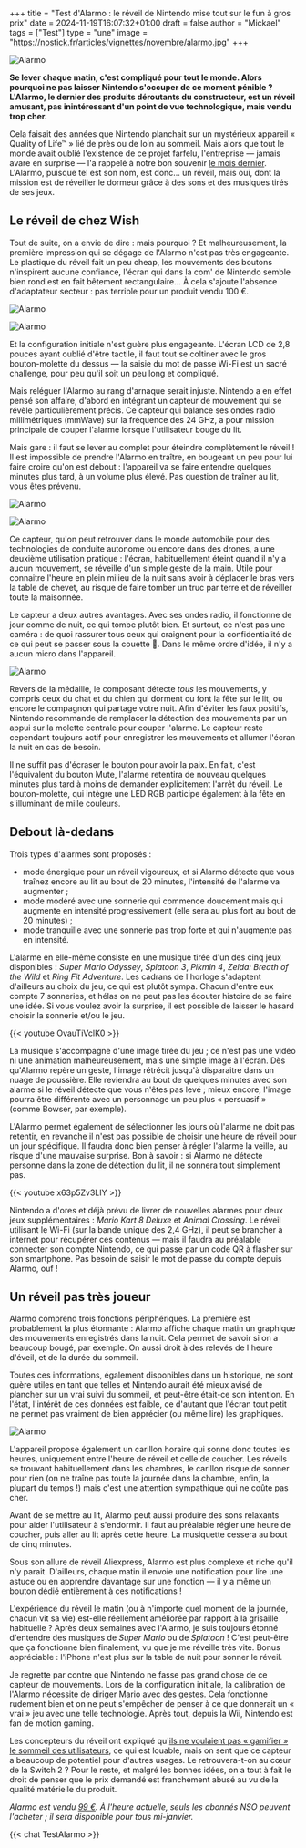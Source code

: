 +++
title = "Test d'Alarmo : le réveil de Nintendo mise tout sur le fun à gros prix"
date = 2024-11-19T16:07:32+01:00
draft = false
author = "Mickael"
tags = ["Test"]
type = "une"
image = "https://nostick.fr/articles/vignettes/novembre/alarmo.jpg"
+++

![Alarmo](alarmo.jpg "")

**Se lever chaque matin, c'est compliqué pour tout le monde. Alors pourquoi ne pas laisser Nintendo s'occuper de ce moment pénible ? L'Alarmo, le dernier des produits déroutants du constructeur, est un réveil amusant, pas inintéressant d'un point de vue technologique, mais vendu trop cher.**

Cela faisait des années que Nintendo planchait sur un mystérieux appareil « Quality of Life™ » lié de près ou de loin au sommeil. Mais alors que tout le monde avait oublié l'existence de ce projet farfelu, l'entreprise — jamais avare en surprise — l'a rappelé à notre bon souvenir [le mois dernier](https://nostick.fr/articles/2024/octobre/0910-pas-de-switch-2-reveil-alarmo-nintendo/). L'Alarmo, puisque tel est son nom, est donc… un réveil, mais oui, dont la mission est de réveiller le dormeur grâce à des sons et des musiques tirés de ses jeux.

## Le réveil de chez Wish

Tout de suite, on a envie de dire : mais pourquoi ? Et malheureusement, la première impression qui se dégage de l'Alarmo n'est pas très engageante. Le plastique du réveil fait un peu cheap, les mouvements des boutons n'inspirent aucune confiance, l'écran qui dans la com' de Nintendo semble bien rond est en fait bêtement rectangulaire… À cela s'ajoute l'absence d'adaptateur secteur : pas terrible pour un produit vendu 100 €.

![Alarmo](alarmo1.jpg "")

![Alarmo](alarmo2.jpg "")

Et la configuration initiale n'est guère plus engageante. L'écran LCD de 2,8 pouces ayant oublié d'être tactile, il faut tout se coltiner avec le gros bouton-molette du dessus — la saisie du mot de passe Wi-Fi est un sacré challenge, pour peu qu'il soit un peu long et compliqué. 

Mais reléguer l'Alarmo au rang d'arnaque serait injuste. Nintendo a en effet pensé son affaire, d'abord en intégrant un capteur de mouvement qui se révèle particulièrement précis. Ce capteur qui balance ses ondes radio millimétriques (mmWave) sur la fréquence des 24 GHz, a pour mission principale de couper l'alarme lorsque l'utilisateur bouge du lit.

Mais gare : il faut se lever au complet pour éteindre complètement le réveil ! Il est impossible de prendre l'Alarmo en traître, en bougeant un peu pour lui faire croire qu'on est debout : l'appareil va se faire entendre quelques minutes plus tard, à un volume plus élevé. Pas question de traîner au lit, vous êtes prévenu.

![Alarmo](alarmo-galerie1.jpg "L'écran est de meilleure qualité en vrai, les photos ne lui rendent pas justice.")

![Alarmo](alarmo-galerie2.jpg "")


Ce capteur, qu'on peut retrouver dans le monde automobile pour des technologies de conduite autonome ou encore dans des drones, a une deuxième utilisation pratique : l'écran, habituellement éteint quand il n'y a aucun mouvement, se réveille d'un simple geste de la main. Utile pour connaitre l'heure en plein milieu de la nuit sans avoir à déplacer le bras vers la table de chevet, au risque de faire tomber un truc par terre et de réveiller toute la maisonnée.

Le capteur a deux autres avantages. Avec ses ondes radio, il fonctionne de jour comme de nuit, ce qui tombe plutôt bien. Et surtout, ce n'est pas une caméra : de quoi rassurer tous ceux qui craignent pour la confidentialité de ce qui peut se passer sous la couette 👀. Dans le même ordre d'idée, il n'y a aucun micro dans l'appareil.

![Alarmo](alarmo-nintendo-mouvement.jpg "Le capteur vise large. © Nintendo")

Revers de la médaille, le composant détecte *tous* les mouvements, y compris ceux du chat et du chien qui dorment ou font la fête sur le lit, ou encore le compagnon qui partage votre nuit. Afin d'éviter les faux positifs, Nintendo recommande de remplacer la détection des mouvements par un appui sur la molette centrale pour couper l'alarme. Le capteur reste cependant toujours actif pour enregistrer les mouvements et allumer l'écran la nuit en cas de besoin.

Il ne suffit pas d'écraser le bouton pour avoir la paix. En fait, c'est l'équivalent du bouton Mute, l'alarme retentira de nouveau quelques minutes plus tard à moins de demander explicitement l'arrêt du réveil. Le bouton-molette, qui intègre une LED RGB participe également à la fête en s'illuminant de mille couleurs.

## Debout là-dedans

Trois types d'alarmes sont proposés : 

- mode énergique pour un réveil vigoureux, et si Alarmo détecte que vous traînez encore au lit au bout de 20 minutes, l'intensité de l'alarme va augmenter ;
- mode modéré avec une sonnerie qui commence doucement mais qui augmente en intensité progressivement (elle sera au plus fort au bout de 20 minutes) ;
- mode tranquille avec une sonnerie pas trop forte et qui n'augmente pas en intensité.

L'alarme en elle-même consiste en une musique tirée d'un des cinq jeux disponibles : *Super Mario Odyssey*, *Splatoon 3*, *Pikmin 4*, *Zelda: Breath of the Wild* et *Ring Fit Adventure*. Les cadrans de l'horloge s'adaptent d'ailleurs au choix du jeu, ce qui est plutôt sympa. Chacun d'entre eux compte 7 sonneries, et hélas on ne peut pas les écouter histoire de se faire une idée. Si vous voulez avoir la surprise, il est possible de laisser le hasard choisir la sonnerie et/ou le jeu.

{{< youtube OvauTiVclK0 >}} 

La musique s'accompagne d'une image tirée du jeu ; ce n'est pas une vidéo ni une animation malheureusement, mais une simple image à l'écran. Dès qu'Alarmo repère un geste, l'image rétrécit jusqu'à disparaitre dans un nuage de poussière. Elle reviendra au bout de quelques minutes avec son alarme si le réveil détecte que vous n'êtes pas levé ; mieux encore, l'image pourra être différente avec un personnage un peu plus « persuasif » (comme Bowser, par exemple).

L'Alarmo permet également de sélectionner les jours où l'alarme ne doit pas retentir, en revanche il n'est pas possible de choisir une heure de réveil pour un jour spécifique. Il faudra donc bien penser à régler l'alarme la veille, au risque d'une mauvaise surprise. Bon à savoir : si Alarmo ne détecte personne dans la zone de détection du lit, il ne sonnera tout simplement pas. 

{{< youtube x63p5Zv3LIY >}} 

Nintendo a d'ores et déjà prévu de livrer de nouvelles alarmes  pour deux jeux supplémentaires : *Mario Kart 8 Deluxe* et *Animal Crossing*. Le réveil utilisant le Wi-Fi (sur la bande unique des 2,4 GHz), il peut se brancher à internet pour récupérer ces contenus — mais il faudra au préalable connecter son compte Nintendo, ce qui passe par un code QR à flasher sur son smartphone. Pas besoin de saisir le mot de passe du compte depuis Alarmo, ouf !

## Un réveil pas très joueur

Alarmo comprend trois fonctions périphériques. La première est probablement la plus étonnante : Alarmo affiche chaque matin un graphique des mouvements enregistrés dans la nuit. Cela permet de savoir si on a beaucoup bougé, par exemple. On aussi droit à des relevés de l'heure d'éveil, et de la durée du sommeil. 

Toutes ces informations, également disponibles dans un historique, ne sont guère utiles en tant que telles et Nintendo aurait été mieux avisé de plancher sur un vrai suivi du sommeil, et peut-être était-ce son intention. En l'état, l'intérêt de ces données est faible, ce d'autant que l'écran tout petit ne permet pas vraiment de bien apprécier (ou même lire) les graphiques.

![Alarmo](alarmo-nintendo-9.jpg "")

L'appareil propose également un carillon horaire qui sonne donc toutes les heures, uniquement entre l'heure de réveil et celle de coucher. Les réveils se trouvant habituellement dans les chambres, le carillon risque de sonner pour rien (on ne traîne pas toute la journée dans la chambre, enfin, la plupart du temps !) mais c'est une attention sympathique qui ne coûte pas cher.

Avant de se mettre au lit, Alarmo peut aussi produire des sons relaxants pour aider l'utilisateur à s'endormir. Il faut au préalable régler une heure de coucher, puis aller au lit après cette heure. La musiquette cessera au bout de cinq minutes.

Sous son allure de réveil Aliexpress, Alarmo est plus complexe et riche qu'il n'y parait. D'ailleurs, chaque matin il envoie une notification pour lire une astuce ou en apprendre davantage sur une fonction — il y a même un bouton dédié entièrement à ces notifications !

L'expérience du réveil le matin (ou à n'importe quel moment de la journée, chacun vit sa vie) est-elle réellement améliorée par rapport à la grisaille habituelle ? Après deux semaines avec l'Alarmo, je suis toujours étonné d'entendre des musiques de *Super Mario* ou de *Splatoon* ! C'est peut-être que ça fonctionne bien finalement, vu que je me réveille très vite. Bonus appréciable : l'iPhone n'est plus sur la table de nuit pour sonner le réveil.

Je regrette par contre que Nintendo ne fasse pas grand chose de ce capteur de mouvements. Lors de la configuration initiale, la calibration de l'Alarmo nécessite de diriger Mario avec des gestes. Cela fonctionne rudement bien et on ne peut s'empêcher de penser à ce que donnerait un « vrai » jeu avec une telle technologie. Après tout, depuis la Wii, Nintendo est fan de motion gaming.

Les concepteurs du réveil ont expliqué qu'[ils ne voulaient pas « gamifier » le sommeil des utilisateurs](https://nostick.fr/articles/2024/octobre/1210-backlog-silent-hill-2-roblox-little-big-planet-3-alarmo-balatro/#la-grosse-info-de-la-semaine--nintendo-sonne-lalarme), ce qui est louable, mais on sent que ce capteur a beaucoup de potentiel pour d'autres usages. Le retrouvera-t-on au cœur de la Switch 2 ? Pour le reste, et malgré les bonnes idées, on a tout à fait le droit de penser que le prix demandé est franchement abusé au vu de la qualité matérielle du produit.

*Alarmo est vendu [99 €](https://www.nintendo.com/fr-fr/Hardware/Le-reveil-musical-de-Nintendo-Alarmo/Le-reveil-musical-de-Nintendo-Alarmo-2670177.html). À l'heure actuelle, seuls les abonnés NSO peuvent l'acheter ; il sera disponible pour tous mi-janvier.*

{{< chat TestAlarmo >}} 

